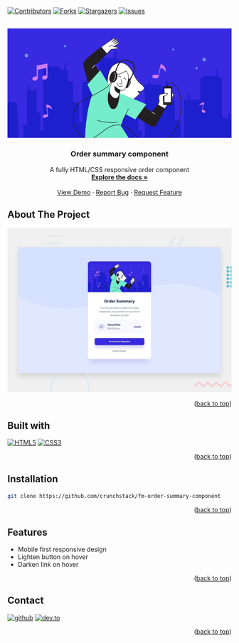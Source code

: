 <div id="top"></div>
<!--
*** Thanks for checking out the fm-order-summary-component. If you have a suggestion
*** that would make this better, please fork the repo and create a pull request
*** or simply open an issue with the tag "enhancement".
*** Don't forget to give the project a star!
*** Thanks again! Now go create something AMAZING! :D
-->

<!-- PROJECT SHIELDS -->
<!--
*** I'm using markdown "reference style" links for readability.
*** Reference links are enclosed in brackets [ ] instead of parentheses ( ).
*** See the bottom of this document for the declaration of the reference variables
*** for contributors-url, forks-url, etc. This is an optional, concise syntax you may use.
*** https://www.markdownguide.org/basic-syntax/#reference-style-links
-->
[![Contributors][contributors-shield]][contributors-url]
[![Forks][forks-shield]][forks-url]
[![Stargazers][stars-shield]][stars-url]
[![Issues][issues-shield]][issues-url]


<!-- PROJECT LOGO -->
<br />
<div align="center">
  <a href="https://github.com/crunchstack/fm-order-summary-component">
    <img src="images/illustration-hero.svg" alt="Logo" >
  </a>

  <h3 align="center">Order summary component</h3>

  <p align="center">
    A fully HTML/CSS responsive order component
    <br />
    <a href="https://github.com/crunchstack/fm-order-summary-component"><strong>Explore the docs »</strong></a>
    <br />
    <br />
    <a href="https://fm-summary-component.netlify.app">View Demo</a>
    ·
    <a href="https://github.com/crunchstack/fm-order-summary-component/issues">Report Bug</a>
    ·
    <a href="https://github.com/crunchstack/fm-order-summary-component/issues">Request Feature</a>
  </p>
</div>

<!-- ABOUT THE PROJECT -->
## About The Project

[![Product Name Screen Shot][product-screenshot]](https://fm-order-summary-component.netlify.app/)

<p align="right">(<a href="#top">back to top</a>)</p>

## Built with 

[![HTML5](https://img.shields.io/badge/HTML5-E34F26?style=for-the-badge&logo=html5&logoColor=white)](https://developer.mozilla.org/en-US/docs/Web/HTML)
[![CSS3](https://img.shields.io/badge/CSS3-1572B6?style=for-the-badge&logo=css3&logoColor=white)](https://developer.mozilla.org/en-US/docs/Web/CSS)

<p align="right">(<a href="#top">back to top</a>)</p>

## Installation

```bash
git clone https://github.com/crunchstack/fm-order-summary-component
```

<p align="right">(<a href="#top">back to top</a>)</p>

## Features

- Mobile first responsive design
- Lighten button on hover
- Darken link on hover

<p align="right">(<a href="#top">back to top</a>)</p>

## Contact

[![github](https://img.shields.io/badge/GitHub-100000?style=for-the-badge&logo=github&logoColor=white)](https://github.com/crunchstack)
[![dev.to](https://img.shields.io/badge/dev.to-0A0A0A?style=for-the-badge&logo=devdotto&logoColor=white)](https://dev.to/crunchstack)

<p align="right">(<a href="#top">back to top</a>)</p>

<!-- MARKDOWN LINKS & IMAGES -->
<!-- https://www.markdownguide.org/basic-syntax/#reference-style-links -->
[product-screenshot]: screenshot.jpg
[contributors-shield]: https://img.shields.io/github/contributors/crunchstack/fm-order-summary-component.svg?style=for-the-badge
[contributors-url]: https://github.com/crunchstack/fm-order-summary-component/graphs/contributors
[forks-shield]: https://img.shields.io/github/forks/crunchstack/fm-order-summary-component.svg?style=for-the-badge
[forks-url]: https://github.com/crunchstack/fm-order-summary-component/network/members
[stars-shield]: https://img.shields.io/github/stars/crunchstack/fm-order-summary-component.svg?style=for-the-badge
[stars-url]: https://github.com/crunchstack/fm-order-summary-component/stargazers
[issues-shield]: https://img.shields.io/github/issues/crunchstack/fm-order-summary-component.svg?style=for-the-badge
[issues-url]: https://github.com/crunchstack/fm-order-summary-component/issues
[license-shield]: https://img.shields.io/github/license/crunchstack/fm-order-summary-component.svg?style=for-the-badge
[license-url]: https://github.com/crunchstack/fm-order-summary-component/blob/master/LICENSE.txt
